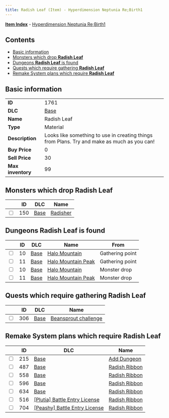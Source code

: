 ```yaml
---
title: Radish Leaf (Item) - Hyperdimension Neptunia Re;Birth1
---
```


[**Item Index**](/neptunia/rb1/item/index.html) - [Hyperdimension Neptunia Re;Birth1](/neptunia/rb1)

## Contents

- [Basic information](#basic-information)
- [Monsters which drop **Radish Leaf**](#monsters-which-drop-radish-leaf)
- [Dungeons **Radish Leaf** is found](#dungeons-radish-leaf-is-found)
- [Quests which require gathering **Radish Leaf**](#quests-which-require-gathering-radish-leaf)
- [Remake System plans which require **Radish Leaf**](#remake-system-plans-which-require-radish-leaf)

## Basic information

|   |   |
| -- | -- |
| **ID** | 1761 |
| **DLC** | [Base](/neptunia/rb1/dlc/1-base.html) |
| **Name** | Radish Leaf |
| **Type** | Material |
| **Description** | Looks like something to use in creating things from Plans. Try and make as much as you can! |
| **Buy Price** | 0 |
| **Sell Price** | 30 |
| **Max inventory** | 99 |


## Monsters which drop **Radish Leaf**

|    | ID | DLC | Name |
| -- | -- | --- | ---- |
| <input type="checkbox" id="rb1-monster-1-150" class="trackbox" /> | 150 | [Base](/neptunia/rb1/dlc/1-base.html) | [Radisher](/neptunia/rb1/monster/1-150-radisher.html) |


## Dungeons **Radish Leaf** is found

|    | ID | DLC | Name | From |
| -- | -- | --- | ---- | ---- |
| <input type="checkbox" id="rb1-dungeon-1-10" class="trackbox" /> | 10 | [Base](/neptunia/rb1/dlc/1-base.html) | [Halo Mountain](/neptunia/rb1/dungeon/1-10-halo-mountain.html) | Gathering point |
| <input type="checkbox" id="rb1-dungeon-1-11" class="trackbox" /> | 11 | [Base](/neptunia/rb1/dlc/1-base.html) | [Halo Mountain Peak](/neptunia/rb1/dungeon/1-11-halo-mountain-peak.html) | Gathering point |
| <input type="checkbox" id="rb1-dungeon-1-10" class="trackbox" /> | 10 | [Base](/neptunia/rb1/dlc/1-base.html) | [Halo Mountain](/neptunia/rb1/dungeon/1-10-halo-mountain.html) | Monster drop |
| <input type="checkbox" id="rb1-dungeon-1-11" class="trackbox" /> | 11 | [Base](/neptunia/rb1/dlc/1-base.html) | [Halo Mountain Peak](/neptunia/rb1/dungeon/1-11-halo-mountain-peak.html) | Monster drop |


## Quests which require gathering **Radish Leaf**

|    | ID | DLC | Name |
| -- | -- | --- | ---- |
| <input type="checkbox" id="rb1-quest-1-306" class="trackbox" /> | 306 | [Base](/neptunia/rb1/dlc/1-base.html) | [Beansprout challenge](/neptunia/rb1/quest/1-306-beansprout-challenge.html) |


## Remake System plans which require **Radish Leaf**

|    | ID | DLC | Name |
| -- | -- | --- | ---- |
| <input type="checkbox" id="rb1-quest-1-215" class="trackbox" /> | 215 | [Base](/neptunia/rb1/dlc/1-base.html) | [Add Dungeon](/neptunia/rb1/quest/1-215-add-dungeon.html) |
| <input type="checkbox" id="rb1-quest-1-487" class="trackbox" /> | 487 | [Base](/neptunia/rb1/dlc/1-base.html) | [Radish Ribbon](/neptunia/rb1/quest/1-487-radish-ribbon.html) |
| <input type="checkbox" id="rb1-quest-1-558" class="trackbox" /> | 558 | [Base](/neptunia/rb1/dlc/1-base.html) | [Radish Ribbon](/neptunia/rb1/quest/1-558-radish-ribbon.html) |
| <input type="checkbox" id="rb1-quest-1-596" class="trackbox" /> | 596 | [Base](/neptunia/rb1/dlc/1-base.html) | [Radish Ribbon](/neptunia/rb1/quest/1-596-radish-ribbon.html) |
| <input type="checkbox" id="rb1-quest-1-634" class="trackbox" /> | 634 | [Base](/neptunia/rb1/dlc/1-base.html) | [Radish Ribbon](/neptunia/rb1/quest/1-634-radish-ribbon.html) |
| <input type="checkbox" id="rb1-quest-7-516" class="trackbox" /> | 516 | [[Plutia] Battle Entry License](/neptunia/rb1/dlc/7-plutia.html) | [Radish Ribbon](/neptunia/rb1/quest/7-516-radish-ribbon.html) |
| <input type="checkbox" id="rb1-quest-8-704" class="trackbox" /> | 704 | [[Peashy] Battle Entry License](/neptunia/rb1/dlc/8-peashy.html) | [Radish Ribbon](/neptunia/rb1/quest/8-704-radish-ribbon.html) |
